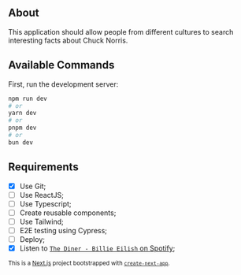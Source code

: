 ## About

This application should allow people from different cultures to search interesting facts about Chuck Norris.

## Available Commands

First, run the development server:

```bash
npm run dev
# or
yarn dev
# or
pnpm dev
# or
bun dev
```

## Requirements

- [x] Use Git;
- [ ] Use ReactJS;
- [ ] Use Typescript;
- [ ] Create reusable components;
- [ ] Use Tailwind;
- [ ] E2E testing using Cypress;
- [ ] Deploy;
- [x] Listen to [`The Diner - Billie Eilish` on Spotify](https://open.spotify.com/intl-pt/track/1LLUoftvmTjVNBHZoQyveF?si=1d601d0bac304eb6);

<sub>This is a [Next.js](https://nextjs.org/) project bootstrapped with [`create-next-app`](https://github.com/vercel/next.js/tree/canary/packages/create-next-app).</sub>
